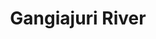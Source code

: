 ---
title: "Gangiajuri River"
title_bn: "গাংগিয়াজুড়ী নদী"
description: "It started flowing from Gangiajuri Beel of Bijni River at Habiganj and fall into Bali River and estuary of Borak River."
---